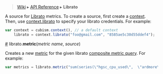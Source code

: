 > [Wiki](Home) ▸ [API Reference](API-Reference) ▸ <b>Librato</b>

A source for [Librato](https://metrics.librato.com/sign_in) metrics. To create a source, first create a [context](Context). Then, use [context.librato](Context#wiki-cube) to specify your librato credentials. For example:

```js
var context = cubism.context(), // a default context
    librato = context.librato("foo@gmail.com", "8585ae5c30d55ddef4");
```

<a name="metric" href="#wiki-metric">#</a> librato.<b>metric</b>(<i>metric name</i>, <i>source</i>)

Creates a new [metric](Metric) for the given librato [composite metric query](http://support.metrics.librato.com/knowledgebase/articles/337431-composite-metrics-language-specification). For example:

```js
var metrics = librato.metric("sum(series(\"hgsc_cpu_used\",  \"ardmore\"))");
```

